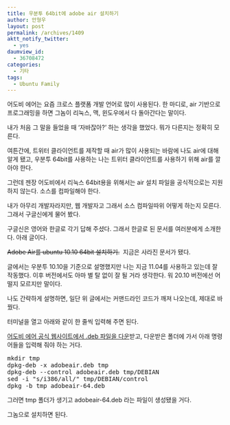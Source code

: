 ```yaml
---
title: 우분투 64bit에 adobe air 설치하기
author: 안형우
layout: post
permalink: /archives/1409
aktt_notify_twitter:
  - yes
daumview_id:
  - 36708472
categories:
  - 기타
tags:
  - Ubuntu Family
---
```

어도비 에어는 요즘 크로스 플랫폼 개발 언어로 많이 사용된다. 한 마디로, air 기반으로 프로그래밍을 하면 그놈이 리눅스, 맥, 윈도우에서 다 돌아간다는 말이다.

내가 처음 그 말을 들었을 때 &#8216;자바잖아?&#8217; 하는 생각을 했었다. 뭐가 다른지는 정확히 모른다.

여튼간에, 트위터 클라이언트를 제작할 때 air가 많이 사용되는 바람에 나도 air에 대해 알게 됐고, 우분투 64bit를 사용하는 나는 트위터 클라이언트를 사용하기 위해 air를 깔아야 한다.

그런데 젠장 어도비에서 리눅스 64bit용을 위해서는 air 설치 파일을 공식적으로는 지원하지 않는다. 소스를 컴파일해야 한다.

내가 아무리 개발자라지만, 웹 개발자고 그래서 소스 컴파일따위 어떻게 하는지 모른다. 그래서 구글신에게 물어 봤다.

구글신은 영어와 한글로 각기 답해 주셨다. 그래서 한글로 된 문서를 여러분에게 소개한다. 아래 글이다.

<del>Adobe Air를 ubuntu 10.10 64bit 설치하기.</del>  지금은 사라진 문서가 됐다.

글에서는 우분투 10.10을 기준으로 설명했지만 나는 지금 11.04를 사용하고 있는데 잘 작동했다. 이후 버전에서도 아마 별 탈 없이 잘 될 거라 생각한다. 워 20.10 버전에선 어떨지 모르지만 말이다.

나도 간략하게 설명하면, 일단 위 글에서는 커맨드라인 코드가 깨져 나오는데, 제대로 바꿨다.

터미널을 열고 아래와 같이 한 줄씩 입력해 주면 된다.

[어도비 에어 공식 웹사이트에서 .deb 파일을 다운][1]받고, 다운받은 폴더에 가서 아래 명령어들을 입력해 줘야 하는 거다.

<pre>mkdir tmp
dpkg-deb -x adobeair.deb tmp
dpkg-deb --control adobeair.deb tmp/DEBIAN
sed -i "s/i386/all/" tmp/DEBIAN/control
dpkg -b tmp adobeair-64.deb</pre>

그러면 tmp 폴더가 생기고 adobeair-64.deb 라는 파일이 생성됐을 거다.

그놈으로 설치하면 된다.

 [1]: http://get.adobe.com/kr/air/